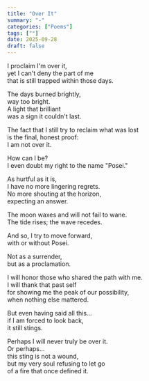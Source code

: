 ```yaml
---
title: "Over It"
summary: "-"
categories: ["Poems"]
tags: [""]
date: 2025-09-28
draft: false
---
```


I proclaim I'm over it,  
yet I can't deny the part of me  
that is still trapped within those days.  

The days burned brightly,  
way too bright.  
A light that brilliant  
was a sign it couldn't last.  

The fact that I still try to reclaim what was lost  
is the final, honest proof:  
I am not over it.  

How can I be?  
I even doubt my right to the name "Posei."  

As hurtful as it is,  
I have no more lingering regrets.  
No more shouting at the horizon,  
expecting an answer.  

The moon waxes and will not fail to wane.  
The tide rises; the wave recedes.  

And so, I try to move forward,  
with or without Posei.  

Not as a surrender,  
but as a proclamation.  

I will honor those who shared the path with me.  
I will thank that past self  
for showing me the peak of our possibility,  
when nothing else mattered.  

But even having said all this...  
if I am forced to look back,  
it still stings.  

Perhaps I will never truly be over it.  
Or perhaps...  
this sting is not a wound,  
but my very soul refusing to let go  
of a fire that once defined it.  
